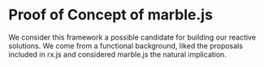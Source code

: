 # Proof of Concept of marble.js

We consider this framework a possible candidate for building our reactive solutions. We come from a functional background, liked the proposals included in rx.js and considered marble.js the natural implication.
